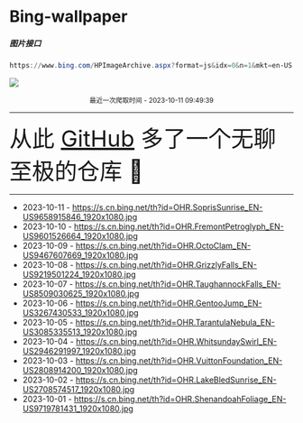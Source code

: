 # Bing-wallpaper

##### 图片接口

```powershell
https://www.bing.com/HPImageArchive.aspx?format=js&idx=0&n=1&mkt=en-US
```

 ![](https://s.cn.bing.net/th?id=OHR.SoprisSunrise_EN-US9658915846_1920x1080.jpg)

<p align='center' >
    <small>
        最近一次爬取时间 - 2023-10-11 09:49:39
    </small>
    <br>
    <hr>
    <font size=7>
        <small>
           从此 <a href='https://github.com/'>GitHub</a> 多了一个无聊至极的仓库  🍳
        </small>
    </font>
    <hr>
</p>


- 2023-10-11 - https://s.cn.bing.net/th?id=OHR.SoprisSunrise_EN-US9658915846_1920x1080.jpg 
- 2023-10-10 - https://s.cn.bing.net/th?id=OHR.FremontPetroglyph_EN-US9601526664_1920x1080.jpg 
- 2023-10-09 - https://s.cn.bing.net/th?id=OHR.OctoClam_EN-US9467607669_1920x1080.jpg 
- 2023-10-08 - https://s.cn.bing.net/th?id=OHR.GrizzlyFalls_EN-US9219501224_1920x1080.jpg 
- 2023-10-07 - https://s.cn.bing.net/th?id=OHR.TaughannockFalls_EN-US8509030625_1920x1080.jpg 
- 2023-10-06 - https://s.cn.bing.net/th?id=OHR.GentooJump_EN-US3267430533_1920x1080.jpg 
- 2023-10-05 - https://s.cn.bing.net/th?id=OHR.TarantulaNebula_EN-US3085335513_1920x1080.jpg 
- 2023-10-04 - https://s.cn.bing.net/th?id=OHR.WhitsundaySwirl_EN-US2946291997_1920x1080.jpg 
- 2023-10-03 - https://s.cn.bing.net/th?id=OHR.VuittonFoundation_EN-US2808914200_1920x1080.jpg 
- 2023-10-02 - https://s.cn.bing.net/th?id=OHR.LakeBledSunrise_EN-US2708574517_1920x1080.jpg 
- 2023-10-01 - https://s.cn.bing.net/th?id=OHR.ShenandoahFoliage_EN-US9719781431_1920x1080.jpg 
